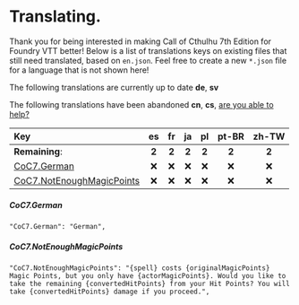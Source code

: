 # Translating.

Thank you for being interested in making Call of Cthulhu 7th Edition for Foundry VTT better! Below is a list of translations keys on existing files that still need translated, based on `en.json`. Feel free to create a new `*.json` file for a language that is not shown here!

The following translations are currently up to date **de**, **sv**

The following translations have been abandoned **cn**, **cs**, [are you able to help?](./ABANDONED.md)

| Key                                                    |    es    |    fr    |    ja    |    pl    |  pt-BR   |  zh-TW   |
| :----------------------------------------------------- | :------: | :------: | :------: | :------: | :------: | :------: |
| **Remaining**:                                         |  **2**   |  **2**   |  **2**   |  **2**   |  **2**   |  **2**   |
| [CoC7.German](#coc7german)                             | &#x274C; | &#x274C; | &#x274C; | &#x274C; | &#x274C; | &#x274C; |
| [CoC7.NotEnoughMagicPoints](#coc7notenoughmagicpoints) | &#x274C; | &#x274C; | &#x274C; | &#x274C; | &#x274C; | &#x274C; |

##### CoC7.German

`"CoC7.German": "German",`

##### CoC7.NotEnoughMagicPoints

`"CoC7.NotEnoughMagicPoints": "{spell} costs {originalMagicPoints} Magic Points, but you only have {actorMagicPoints}. Would you like to take the remaining {convertedHitPoints} from your Hit Points? You will take {convertedHitPoints} damage if you proceed.",`
